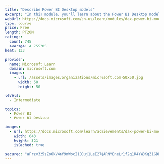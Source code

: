 ```yaml
---
title: "Describe Power BI Desktop models"
excerpt: "In this module, you'll learn about the Power BI Desktop model structure, star schema design basics, analytics queries, and report visual configuration. This module provides a strong foundation on which you can learn to optimize model designs and add model calculations."
webUrl: https://docs.microsoft.com/en-us/learn/modules/dax-power-bi-models/
type: course
price: Free
length: PT20M
ratings:
  count: 745
  average: 4.755705
heat: 133

provider:
  name: Microsoft Learn
  domain: microsoft.com
  images:
    - url: /assets/images/organizations/microsoft.com-50x50.jpg
      width: 50
      height: 50

levels:
  - Intermediate

topics:
  - Power BI
  - Power BI Desktop

images:
  - url: https://docs.microsoft.com/learn/achievements/dax-power-bi-models-social.png
    width: 643
    height: 321
    isCached: true

secured: "aFrzv325sZo6kV4nf9mWocI1DOuj1LeE27QARNYEneLr1f2q1R4YW0KqZ1GDEnhm88v0bshGtLw0rikcYtsW+Ukv/d81iHAihdKgjdoh9/ESPE1t8GO2E4EW91RY9EudCWLsGTnKa4Zw0x/OsAVZai9apEZVkb5q8yLAYCD2p563KFMdDJtaeldAk3uuAhX6MhZaseZxD1jO+RS/laa1DFsxR0gQZn2MhHme0ebBCQ2lRDwVPKOBub6bw1bT24tMxBDr0tvzTNgXNpaMJk2LEX3QNU/c19ux+nnHdstHAdFI/M6sGlVF5QK3lYzVDCg7p6EVeL5KQ3x4U/7r/zBr6VLbpQCe98w3jsQP60Tr29plIE+X77VFnXmdpUqU/OWxPECxLswq/8UT0BejsKeWuBGQk2F+qHiNEy5pTrmk+Qg=;YlhzCS2n4Sfp27THujkEoA=="
---
```


